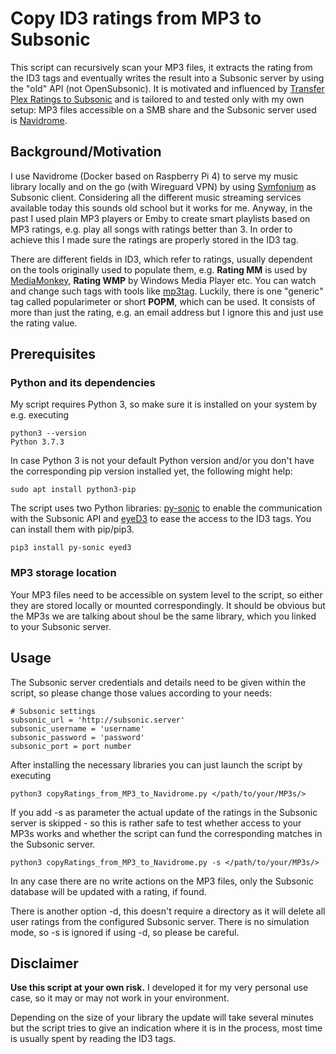# Copy ID3 ratings from MP3 to Subsonic

This script can recursively scan your MP3 files, it extracts the rating from the ID3 tags and eventually writes the result into a Subsonic server by using the "old" API (not OpenSubsonic). It is motivated and influenced by [Transfer Plex Ratings to Subsonic](https://github.com/profesaurus/transfer_plex_ratings_to_subsonic) and is tailored to and tested only with my own setup: MP3 files accessible on a SMB share and the Subsonic server used is [Navidrome](https://www.navidrome.org/). 

## Background/Motivation

I use Navidrome (Docker based on Raspberry Pi 4) to serve my music library locally and on the go (with Wireguard VPN) by using [Symfonium](https://symfonium.app/) as Subsonic client. Considering all the different music streaming services available today this sounds old school but it works for me. Anyway, in the past I used plain MP3 players or Emby to create smart playlists based on MP3 ratings, e.g. play all songs with ratings better than 3. In order to achieve this I made sure the ratings are properly stored in the ID3 tag.

There are different fields in ID3, which refer to ratings, usually dependent on the tools originally used to populate them, e.g. **Rating MM** is used by [MediaMonkey](https://www.mediamonkey.com), **Rating WMP** by Windows Media Player etc. You can watch and change such tags with tools like [mp3tag](https://www.mp3tag.de). 
Luckily, there is one "generic" tag called popularimeter or short **POPM**, which can be used. It consists of more than just the rating, e.g. an email address but I ignore this and just use the rating value.

## Prerequisites

### Python and its dependencies

My script requires Python 3, so make sure it is installed on your system by e.g. executing 

	python3 --version
	Python 3.7.3

In case Python 3 is not your default Python version and/or you don't have the corresponding pip version installed yet, the following might help:

	sudo apt install python3-pip

The script uses two Python libraries: [py-sonic](https://github.com/crustymonkey/py-sonic) to enable the communication with the Subsonic API and [eyeD3](https://eyed3.readthedocs.io/) to ease the access to the ID3 tags. You can install them with pip/pip3. 

	pip3 install py-sonic eyed3

### MP3 storage location

Your MP3 files need to be accessible on system level to the script, so either they are stored locally or mounted correspondingly. It should be obvious but the MP3s we are talking about shoul be the same library, which you linked to your Subsonic server.

## Usage

The Subsonic server credentials and details need to be given within the script, so please change those values according to your needs:

	# Subsonic settings
	subsonic_url = 'http://subsonic.server'
	subsonic_username = 'username'
	subsonic_password = 'password'
	subsonic_port = port number

After installing the necessary libraries you can just launch the script by executing

	python3 copyRatings_from_MP3_to_Navidrome.py </path/to/your/MP3s/>

If you add -s as parameter the actual update of the ratings in the Subsonic server is skipped - so this is rather safe to test whether access to your MP3s works and whether the script can fund the corresponding matches in the Subsonic server.

	python3 copyRatings_from_MP3_to_Navidrome.py -s </path/to/your/MP3s/>

In any case there are no write actions on the MP3 files, only the Subsonic database will be updated with a rating, if found.

There is another option -d, this doesn't require a directory as it will delete all user ratings from the configured Subsonic server. There is no simulation mode, so -s is ignored if using -d, so please be careful.

## Disclaimer

**Use this script at your own risk.**
I developed it for my very personal use case, so it may or may not work in your environment.

Depending on the size of your library the update will take several minutes but the script tries to give an indication where it is in the process, most time is usually spent by reading the ID3 tags.
